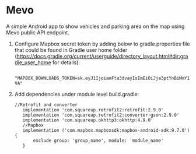 # Mevo

A simple Android app to show vehicles and parking area on the map using Mevo public API endpoint.

1. Configure Mapbox secret token by adding below to gradle.properties file that could be found in Gradle user home folder (https://docs.gradle.org/current/userguide/directory_layout.html#dir:gradle_user_home for details):

          "MAPBOX_DOWNLOADS_TOKEN=sk.eyJ1IjoiamFta3dvayIsImEiOiJja3ptYnBiMmY1NTU3MnJwcnAyNXhldWdiIn0.kazYZYgldjGL2qLMd1W-VA"

2. Add dependencies under module level build.gradle:

       //Retrofit and converter
          implementation 'com.squareup.retrofit2:retrofit:2.9.0'
          implementation 'com.squareup.retrofit2:converter-gson:2.9.0'
          implementation 'com.squareup.okhttp3:okhttp:4.9.0'
          //Mapbox
          implementation ('com.mapbox.mapboxsdk:mapbox-android-sdk:9.7.0'){
              exclude group: 'group_name', module: 'module_name'
          }
